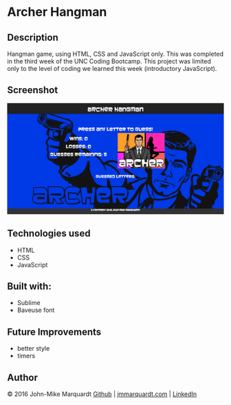 # Archer Hangman
## Description
Hangman game, using HTML, CSS and JavaScript only. This was completed in the third week of the UNC Coding Bootcamp. This project was limited only to the level of coding we learned this week (introductory JavaScript).

## Screenshot
![ScreenShot](assets/images/screenshot.png)

## Technologies used
* HTML
* CSS
* JavaScript

## Built with:
* Sublime
* Baveuse font

## Future Improvements
* better style
* timers


## Author
&copy; 2016 John-Mike Marquardt [Github](https://github.com/codemarq) | [jmmarquardt.com](https://jmmarquardt.com) | [LinkedIn](https://www.linkedin.com/in/jmmarquardt)
